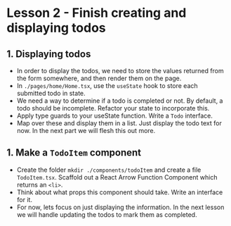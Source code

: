 # Lesson 2 - Finish creating and displaying todos

## 1. Displaying todos

- In order to display the todos, we need to store the values returned from the form somewhere, and then render them on the page.
- In `./pages/home/Home.tsx`, use the `useState` hook to store each submitted todo in state.
- We need a way to determine if a todo is completed or not. By default, a todo should be incomplete. Refactor your state to incorporate this.
- Apply type guards to your useState function. Write a `Todo` interface.
- Map over these and display them in a list. Just display the todo text for now. In the next part we will flesh this out more.

## 1. Make a `TodoItem` component

- Create the folder `mkdir ./components/todoItem` and create a file `TodoItem.tsx`. Scaffold out a React Arrow Function Component which returns an `<li>`.
- Think about what props this component should take. Write an interface for it.
- For now, lets focus on just displaying the information. In the next lesson we will handle updating the todos to mark them as completed.
